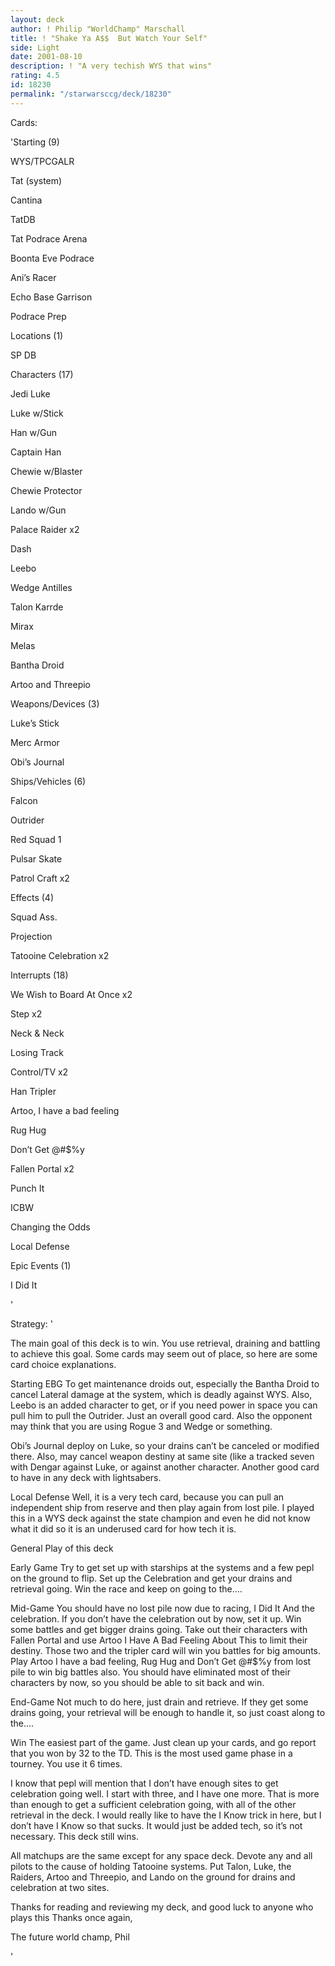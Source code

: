 ```yaml
---
layout: deck
author: ! Philip "WorldChamp" Marschall
title: ! "Shake Ya A$$  But Watch Your Self"
side: Light
date: 2001-08-10
description: ! "A very techish WYS that wins"
rating: 4.5
id: 18230
permalink: "/starwarsccg/deck/18230"
---
```

Cards: 

'Starting (9)

WYS/TPCGALR

Tat (system)

Cantina

TatDB

Tat Podrace Arena

Boonta Eve Podrace

Ani&#8217;s Racer

Echo Base Garrison

Podrace Prep


Locations (1)

SP DB


Characters (17)

Jedi Luke

Luke w/Stick

Han w/Gun

Captain Han

Chewie w/Blaster

Chewie Protector

Lando w/Gun

Palace Raider x2

Dash

Leebo

Wedge Antilles

Talon Karrde

Mirax

Melas

Bantha Droid

Artoo and Threepio


Weapons/Devices (3)

Luke&#8217;s Stick

Merc Armor

Obi&#8217;s Journal


Ships/Vehicles (6)

Falcon

Outrider

Red Squad 1

Pulsar Skate

Patrol Craft x2


Effects (4)

Squad Ass.

Projection

Tatooine Celebration x2


Interrupts (18)

We Wish to Board At Once x2

Step x2

Neck & Neck

Losing Track

Control/TV x2

Han Tripler

Artoo, I have a bad feeling

Rug Hug

Don&#8217;t Get @#$%y

Fallen Portal x2

Punch It

ICBW

Changing the Odds

Local Defense


Epic Events (1)

I Did It

'

Strategy: '

The main goal of this deck is to win. You use retrieval, draining and battling to achieve this goal. Some cards may seem out of place, so here are some card choice explanations. 


Starting EBG To get maintenance droids out, especially the Bantha Droid to cancel Lateral damage at the system, which is deadly against WYS. Also, Leebo is an added character to get, or if you need power in space you can pull him to pull the Outrider. Just an overall good card. Also the opponent may think that you are using Rogue 3 and Wedge or something. 


Obi&#8217;s Journal deploy on Luke, so your drains can&#8217;t be canceled or modified there. Also, may cancel weapon destiny at same site (like a tracked seven with Dengar against Luke, or against another character. Another good card to have in any deck with lightsabers.


Local Defense Well, it is a very tech card, because you can pull an independent ship from reserve and then play again from lost pile. I played this in a WYS deck against the state champion and even he did not know what it did so it is an underused card for how tech it is. 


General Play of this deck


Early Game Try to get set up with starships at the systems and a few pepl on the ground to flip.  Set up the Celebration and get your drains and retrieval going.  Win the race and keep on going to the&#8230;.


Mid-Game You should have no lost pile now due to racing, I Did It And the celebration. If you don&#8217;t have the celebration out by now, set it up. Win some battles and get bigger drains going. Take out their characters with Fallen Portal and use Artoo I Have A Bad Feeling About This to limit their destiny. Those two and the tripler card will win you battles for big amounts. Play Artoo I have a bad feeling, Rug Hug and Don&#8217;t Get @#$%y from lost pile to win big battles also. You should have eliminated most of their characters by now, so you should be able to sit back and win. 


End-Game Not much to do here, just drain and retrieve. If they get some drains going, your retrieval will be enough to handle it, so just coast along to the&#8230;.


Win The easiest part of the game. Just clean up your cards, and go report that you won by 32 to the TD. This is the most used game phase in a tourney. You use it 6 times.


I know that pepl will mention that I don&#8217;t have enough sites to get celebration going well. I start with three, and I have one more. That is more than enough to get a sufficient celebration going, with all of the other retrieval in the deck. I would really like to have the I Know trick in here, but I don&#8217;t have I Know so that sucks. It would just be added tech, so it&#8217;s not necessary. This deck still wins. 


All matchups are the same except for any space deck. Devote any and all pilots to the cause of holding Tatooine systems. Put Talon, Luke, the Raiders, Artoo and Threepio, and Lando on the ground for drains and celebration at two sites. 


Thanks for reading and reviewing my deck, and good luck to anyone who plays this Thanks once again, 

The future world champ, Phil

'
